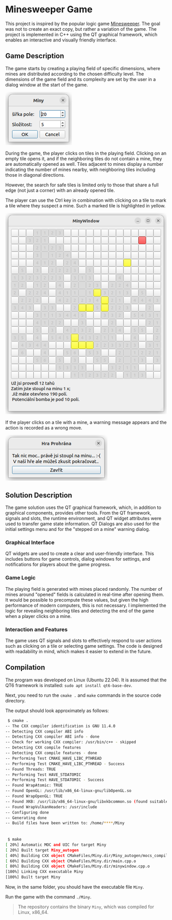 # Minesweeper Game

This project is inspired by the popular logic game [Minesweeper](https://en.wikipedia.org/wiki/Minesweeper_(video_game)). The goal was not to create an exact copy, but rather a variation of the game. The project is implemented in C++ using the QT graphical framework, which enables an interactive and visually friendly interface.

## Game Description

The game starts by creating a playing field of specific dimensions, where mines are distributed according to the chosen difficulty level. The dimensions of the game field and its complexity are set by the user in a dialog window at the start of the game.

![](media/setting.png)

During the game, the player clicks on tiles in the playing field. Clicking on an empty tile opens it, and if the neighboring tiles do not contain a mine, they are automatically opened as well. Tiles adjacent to mines display a number indicating the number of mines nearby, with neighboring tiles including those in diagonal directions.

However, the search for safe tiles is limited only to those that share a full edge (not just a corner) with an already opened tile.

The player can use the Ctrl key in combination with clicking on a tile to mark a tile where they suspect a mine. Such a marked tile is highlighted in yellow.

![Alt text](media/field.png)

If the player clicks on a tile with a mine, a warning message appears and the action is recorded as a wrong move.

![Alt text](media/end.png)

## Solution Description

The game solution uses the QT graphical framework, which, in addition to graphical components, provides other tools. From the QT framework, signals and slots, the runtime environment, and QT widget attributes were used to transfer game state information. QT Dialogs are also used for the initial settings menu and for the "stepped on a mine" warning dialog.

### Graphical Interface

QT widgets are used to create a clear and user-friendly interface. This includes buttons for game controls, dialog windows for settings, and notifications for players about the game progress.

### Game Logic

The playing field is generated with mines placed randomly. The number of mines around "opened" fields is calculated in real-time after opening them. It would be possible to precompute these values, but given the high performance of modern computers, this is not necessary. I implemented the logic for revealing neighboring tiles and detecting the end of the game when a player clicks on a mine.

### Interaction and Features

The game uses QT signals and slots to effectively respond to user actions such as clicking on a tile or selecting game settings. The code is designed with readability in mind, which makes it easier to extend in the future.

## Compilation

The program was developed on Linux (Ubuntu 22.04). It is assumed that the QT6 framework is installed: `sudo apt install qt6-base-dev`.

Next, you need to run the `cmake .` and `make` commands in the source code directory.

The output should look approximately as follows:

```bash
 $ cmake .
-- The CXX compiler identification is GNU 11.4.0
-- Detecting CXX compiler ABI info
-- Detecting CXX compiler ABI info - done
-- Check for working CXX compiler: /usr/bin/c++ - skipped
-- Detecting CXX compile features
-- Detecting CXX compile features - done
-- Performing Test CMAKE_HAVE_LIBC_PTHREAD
-- Performing Test CMAKE_HAVE_LIBC_PTHREAD - Success
-- Found Threads: TRUE  
-- Performing Test HAVE_STDATOMIC
-- Performing Test HAVE_STDATOMIC - Success
-- Found WrapAtomic: TRUE  
-- Found OpenGL: /usr/lib/x86_64-linux-gnu/libOpenGL.so   
-- Found WrapOpenGL: TRUE  
-- Found XKB: /usr/lib/x86_64-linux-gnu/libxkbcommon.so (found suitable version "1.4.0", minimum required is "0.5.0") 
-- Found WrapVulkanHeaders: /usr/include  
-- Configuring done
-- Generating done
-- Build files have been written to: /home/****/Miny


 $ make 
[ 20%] Automatic MOC and UIC for target Miny
[ 20%] Built target Miny_autogen
[ 40%] Building CXX object CMakeFiles/Miny.dir/Miny_autogen/mocs_compilation.cpp.o
[ 60%] Building CXX object CMakeFiles/Miny.dir/main.cpp.o
[ 80%] Building CXX object CMakeFiles/Miny.dir/minywindow.cpp.o
[100%] Linking CXX executable Miny
[100%] Built target Miny

````

Now, in the same folder, you should have the executable file `Miny`.

Run the game with the command `./Miny`.

> The repository contains the binary `Miny`, which was compiled for Linux, x86\_64.

